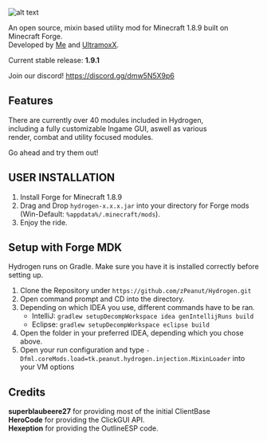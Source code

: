 ![alt text](https://raw.githubusercontent.com/zPeanut/Resources/master/hydrogen.png)

An open source, mixin based utility mod for Minecraft 1.8.9 built on Minecraft Forge.  
Developed by [Me] and [UltramoxX].

Current stable release: **1.9.1**

Join our discord!
https://discord.gg/dmw5N5X9p6

## Features

There are currently over 40 modules included in Hydrogen,  
including a fully customizable Ingame GUI, aswell as various  
render, combat and utility focused modules.  
  
Go ahead and try them out!

## USER INSTALLATION

1. Install Forge for Minecraft 1.8.9
2. Drag and Drop ``hydrogen-x.x.x.jar`` into your directory for Forge mods (Win-Default: ``%appdata%/.minecraft/mods``).
3. Enjoy the ride.

## Setup with Forge MDK

Hydrogen runs on Gradle. Make sure you have it is installed correctly before setting up.

1. Clone the Repository under `https://github.com/zPeanut/Hydrogen.git`
2. Open command prompt and CD into the directory.
3. Depending on which IDEA you use, different commands have to be ran.
    - IntelliJ: `gradlew setupDecompWorkspace idea genIntellijRuns build`
    - Eclipse: `gradlew setupDecompWorkspace eclipse build`
4. Open the folder in your preferred IDEA, depending which you chose above.
5. Open your run configuration and type `-Dfml.coreMods.load=tk.peanut.hydrogen.injection.MixinLoader` into your VM options

## Credits

**superblaubeere27** for providing most of the initial ClientBase  
**HeroCode** for providing the ClickGUI API.  
**Hexeption** for providing the OutlineESP code.

[me]: https://github.com/zPeanut
[UltramoxX]: https://github.com/Morten-Renner

